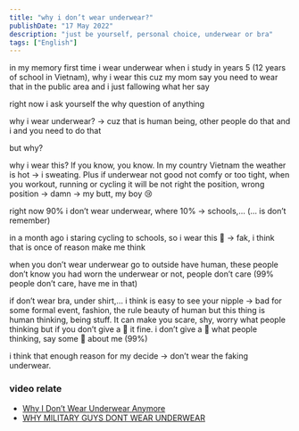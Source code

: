 ```yaml
---
title: "why i don’t wear underwear?"
publishDate: "17 May 2022"
description: "just be yourself, personal choice, underwear or bra"
tags: ["English"]
---
```


in my memory first time i wear underwear when i study in years 5 (12 years of
school in Vietnam), why i wear this cuz my mom say you need to wear that in the
public area and i just fallowing what her say

right now i ask yourself the why question of anything

why i wear underwear? -> cuz that is human being, other people do that and i and
you need to do that

but why?

why i wear this? If you know, you know. In my country Vietnam the weather is hot
-> i sweating. Plus if underwear not good not comfy or too tight, when you
workout, running or cycling it will be not right the position, wrong position ->
damn -> my butt, my boy 😢

right now 90% i don’t wear underwear, where 10% -> schools,… (… is don’t
remember)

in a month ago i staring cycling to schools, so i wear this 💩 -> fak, i think
that is once of reason make me think

when you don’t wear underwear go to outside have human, these people don’t know
you had worn the underwear or not, people don’t care (99% people don’t care,
have me in that)

if don’t wear bra, under shirt,… i think is easy to see your nipple → bad for
some formal event, fashion, the rule beauty of human but this thing is human
thinking, being stuff. It can make you scare, shy, worry what people thinking
but if you don’t give a 💩 it fine. i don’t give a 💩 what people thinking, say
some 💩 about me (99%)

i think that enough reason for my decide -> don’t wear the faking underwear.

### video relate

- [Why I Don’t Wear Underwear Anymore](https://www.youtube.com/watch?v=9ofNFTzsjt8)
- [WHY MILITARY GUYS DONT WEAR UNDERWEAR](https://www.youtube.com/watch?v=zGDL_-o9Vxs)
